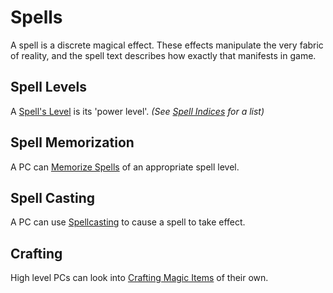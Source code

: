 # Spells

A spell is a discrete magical effect. These effects manipulate the very fabric of reality, and the spell text describes how exactly that manifests in game.

## Spell Levels

A [Spell's Level](Spells/Spell%20Level.md) is its 'power level'. *(See [Spell Indices](Spells/Spells%20by%20Level/Spell%20Indices.md) for a list)*

## Spell Memorization

A PC can [Memorize Spells](Spellcasting/Spell%20Learning/Spell%20Memorization.md) of an appropriate spell level.

## Spell Casting

A PC can use [Spellcasting](Spellcasting/Spellcasting.md) to cause a spell to take effect.

## Crafting

High level PCs can look into [Crafting Magic Items](Crafting/Crafting%20Magic%20Items.md) of their own.
